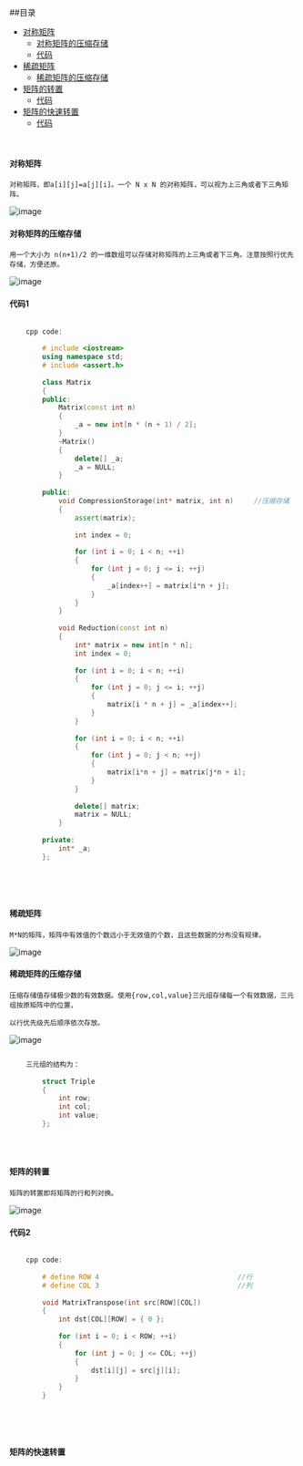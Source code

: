 ##<a name="index"/>目录

* [对称矩阵](#对称矩阵)
	* [对称矩阵的压缩存储](#对称矩阵的压缩存储)
	* [代码](#代码1)
* [稀疏矩阵](#稀疏矩阵)
	* [稀疏矩阵的压缩存储](#稀疏矩阵的压缩存储)
* [矩阵的转置](#矩阵的转置)
	* [代码](#代码2)
* [矩阵的快速转置](#矩阵的快速转置)
	* [代码](#代码3)



<br>

#### 对称矩阵
	
	对称矩阵，即a[i][j]=a[j][i]。一个 N x N 的对称矩阵，可以视为上三角或者下三角矩阵。


![image](http://hbimg.b0.upaiyun.com/3475bf5f4f2c75abee7cb11945136c87e0beba3b484c-edUG1B_fw658)


#### 对称矩阵的压缩存储

	用一个大小为 n(n+1)/2 的一维数组可以存储对称矩阵的上三角或者下三角。注意按照行优先存储，方便还原。

	
![image](http://hbimg.b0.upaiyun.com/7d5692349850431cb3c795d0476d2e0d0ed68ce995a4-4dRXKS_fw658)


#### 代码1	

```cpp

	cpp code:
		
		# include <iostream>
		using namespace std;
		# include <assert.h>
		
		class Matrix
		{
		public:
			Matrix(const int n)
			{
				_a = new int[n * (n + 1) / 2];
			}
			~Matrix()
			{
				delete[] _a;
				_a = NULL;
			}
		
		public:
			void CompressionStorage(int* matrix, int n)     //压缩存储
			{
				assert(matrix);
		
				int index = 0;
		
				for (int i = 0; i < n; ++i)
				{
					for (int j = 0; j <= i; ++j)
					{
						_a[index++] = matrix[i*n + j];
					}
				}
			}
		
			void Reduction(const int n)                                 //还原矩阵
			{
				int* matrix = new int[n * n];
				int index = 0;
		
				for (int i = 0; i < n; ++i)
				{
					for (int j = 0; j <= i; ++j)
					{
						matrix[i * n + j] = _a[index++];
					}
				}
		
				for (int i = 0; i < n; ++i)
				{
					for (int j = 0; j < n; ++j)
					{
						matrix[i*n + j] = matrix[j*n + i];
					}
				}
		
				delete[] matrix;
				matrix = NULL;
			}
		
		private:
			int* _a;
		};	
		
		
```


<br>

#### 稀疏矩阵

	M*N的矩阵，矩阵中有效值的个数远小于无效值的个数，且这些数据的分布没有规律。


![image](http://hbimg.b0.upaiyun.com/11b7a96f2de317596bee3b94e737806c65a1f1503a2b-xxMaCC_fw658)


#### 稀疏矩阵的压缩存储

	压缩存储值存储极少数的有效数据。使用{row,col,value}三元组存储每一个有效数据，三元组按原矩阵中的位置，
	
	以行优先级先后顺序依次存放。
	

![image](http://hbimg.b0.upaiyun.com/b5177e9adba536e4d471f2055f3638e4713ce6b98d7d-VQlJ4W_fw658)


```cpp

	三元组的结构为：
	
		struct Triple
		{
			int row;
			int col;
			int value;
		};
		
```

<br>

#### 矩阵的转置

	矩阵的转置即将矩阵的行和列对换。
	
![image](http://hbimg.b0.upaiyun.com/123e1f3e26bbb3950f5dfc9d0de519d434a9b150b18c-2Ul9Oi_fw658)


#### 代码2

```cpp

	cpp code:
	
		# define ROW 4                					//行
		# define COL 3              				    //列
		
		void MatrixTranspose(int src[ROW][COL])
		{
			int dst[COL][ROW] = { 0 };
		
			for (int i = 0; i < ROW; ++i)
			{
				for (int j = 0; j <= COL; ++j)
				{
					dst[i][j] = src[j][i];
				}
			}
		}
		
		
```


<br>

#### 矩阵的快速转置

	


	








